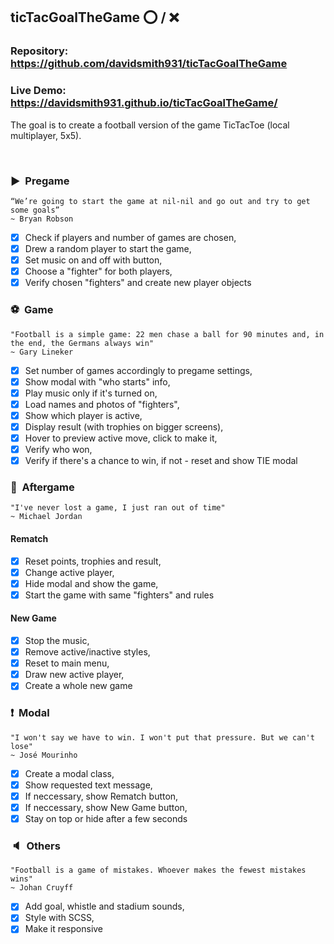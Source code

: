 ## ticTacGoalTheGame ⭕️ / ❌

### Repository: https://github.com/davidsmith931/ticTacGoalTheGame
### Live Demo: https://davidsmith931.github.io/ticTacGoalTheGame/

The goal is to create a football version of the game TicTacToe (local multiplayer, 5x5).

&nbsp;

### ▶︎ &nbsp;Pregame
    “We’re going to start the game at nil-nil and go out and try to get some goals” 
    ~ Bryan Robson
    
- [X] Check if players and number of games are chosen,
- [X] Drew a random player to start the game,
- [X] Set music on and off with button,
- [X] Choose a "fighter" for both players,
- [X] Verify chosen "fighters" and create new player objects

### ⚽️ &nbsp;Game
    "Football is a simple game: 22 men chase a ball for 90 minutes and, in the end, the Germans always win"
    ~ Gary Lineker

- [X] Set number of games accordingly to pregame settings,
- [X] Show modal with "who starts" info,
- [X] Play music only if it's turned on,
- [X] Load names and photos of "fighters",
- [X] Show which player is active,
- [X] Display result (with trophies on bigger screens),
- [X] Hover to preview active move, click to make it,
- [X] Verify who won,
- [X] Verify if there's a chance to win, if not - reset and show TIE modal

### 🏁 &nbsp;Aftergame
    "I've never lost a game, I just ran out of time"
    ~ Michael Jordan

#### Rematch
- [X] Reset points, trophies and result,
- [X] Change active player,
- [X] Hide modal and show the game,
- [X] Start the game with same "fighters" and rules

#### New Game
- [X] Stop the music,
- [X] Remove active/inactive styles,
- [X] Reset to main menu,
- [X] Draw new active player,
- [X] Create a whole new game

### ❗️ &nbsp;Modal
    "I won't say we have to win. I won't put that pressure. But we can't lose"
    ~ José Mourinho

- [X] Create a modal class,
- [X] Show requested text message,
- [X] If neccessary, show Rematch button,
- [X] If neccessary, show New Game button,
- [X] Stay on top or hide after a few seconds

### 🔈 &nbsp;Others
    "Football is a game of mistakes. Whoever makes the fewest mistakes wins"
    ~ Johan Cruyff

- [X] Add goal, whistle and stadium sounds,
- [X] Style with SCSS,
- [X] Make it responsive
